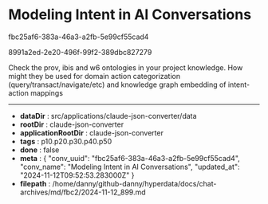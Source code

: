 # Modeling Intent in AI Conversations

fbc25af6-383a-46a3-a2fb-5e99cf55cad4

8991a2ed-2e20-496f-99f2-389dbc827279

Check the prov, ibis and w6 ontologies in your project knowledge. How might they be used for domain action categorization (query/transact/navigate/etc) and knowledge graph embedding of intent-action mappings

---

* **dataDir** : src/applications/claude-json-converter/data
* **rootDir** : claude-json-converter
* **applicationRootDir** : claude-json-converter
* **tags** : p10.p20.p30.p40.p50
* **done** : false
* **meta** : {
  "conv_uuid": "fbc25af6-383a-46a3-a2fb-5e99cf55cad4",
  "conv_name": "Modeling Intent in AI Conversations",
  "updated_at": "2024-11-12T09:52:53.283000Z"
}
* **filepath** : /home/danny/github-danny/hyperdata/docs/chat-archives/md/fbc2/2024-11-12_899.md